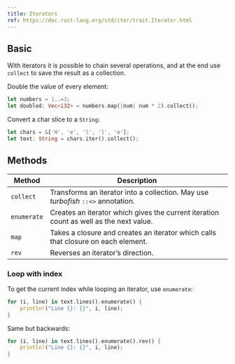 ```yaml
---
title: Iterators
ref: https://doc.rust-lang.org/std/iter/trait.Iterator.html
---
```


## Basic

With iterators it is possible to chain several operations,
and at the end use `collect` to save the result as a collection.

Double the value of every element:

```rust
let numbers = 1..=3;
let doubled: Vec<i32> = numbers.map(|num| num * 2).collect();
```

Convert a char slice to a `String`:

```rust
let chars = &['H', 'e', 'l', 'l', 'o'];
let text: String = chars.iter().collect();
```

## Methods

| Method      | Description                                                                            |
| ----------- | -------------------------------------------------------------------------------------- |
| `collect`   | Transforms an iterator into a collection. May use *turbofish* `::<>` annotation.       |
| `enumerate` | Creates an iterator which gives the current iteration count as well as the next value. |
| `map`       | Takes a closure and creates an iterator which calls that closure on each element.      |
| `rev`       | Reverses an iterator’s direction.                                                      |

### Loop with index

To get the current index while looping an iterator,
use `enumerate`:

```rust
for (i, line) in text.lines().enumerate() {
    println!("Line {}: {}", i, line);
}
```

Same but backwards:

```rust
for (i, line) in text.lines().enumerate().rev() {
    println!("Line {}: {}", i, line);
}
```
